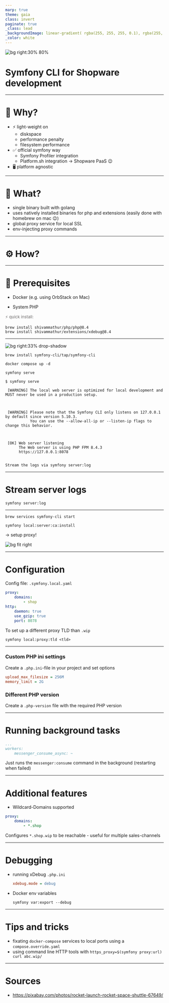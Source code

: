 ```yaml
---
marp: true
theme: gaia
class: invert
paginate: true
_class: lead
_backgroundImage: linear-gradient( rgba(255, 255, 255, 0.1), rgba(255, 255, 255, 0.5) ), url('assets/symfony-cli/slide-background.svg')
_color: white
---
```


<style>
  :root {
    --color-background: #1b4085;
    --color-foreground: #ddd;
    --color-highlight: #99b7d4;
    --color-dimmed: #888;
  }

  span.muted {
    color:rgb(111, 109, 109);
    font-size: 0.825rem;
  }
</style>

![bg right:30% 80%](assets/symfony-cli/symfony-cli-shopware.svg)

# Symfony CLI for Shopware development


---
<!-- backgroundColor: white -->
<!-- color: #71797E -->

# 🧠 Why?

- ⚡️ light-weight on
  - diskspace
  - performance penalty
  - filesystem performance
- ✅ official symfony way
  - Symfony Profiler integration
  - Platform.sh integration → Shopware PaaS 😉
- 🖥️ platform agnostic

---

# 🐸 What?

- single binary built with golang
- uses natively installed binaries for php and extensions
  (easily done with homebrew on mac 😉)
- global proxy service for local SSL
- env-injecting proxy commands

---
<!-- _class: lead -->
<!-- _backgroundColor: rgb(55, 54, 54) -->
<!-- _color: rgb(227, 234, 239) -->

# ⚙️ How?

---

# 🔗 Prerequisites

- Docker (e.g. using OrbStack on Mac)

- System PHP

<span class="muted">⚡️ quick install:</span>
```shell
brew install shivammathur/php/php@8.4
brew install shivammathur/extensions/xdebug@8.4
```

---
<!-- _class: lead -->

![bg right:33% drop-shadow](assets/symfony-cli/rocket-launch-67649_1920.jpg)

```shell
brew install symfony-cli/tap/symfony-cli
```

```shell
docker compose up -d
```

```shell
symfony serve
```

```shell
$ symfony serve
                                                                                                                        
 [WARNING] The local web server is optimized for local development and MUST never be used in a production setup.        
                                                                                                                        

                                                                                                                        
 [WARNING] Please note that the Symfony CLI only listens on 127.0.0.1 by default since version 5.10.3.                  
           You can use the --allow-all-ip or --listen-ip flags to change this behavior.                                 
                                                                                                                        

                                                                                                                        
 [OK] Web server listening                                                                                              
      The Web server is using PHP FPM 8.4.3                                                                             
      https://127.0.0.1:8078                          
                                                                                                                        

Stream the logs via symfony server:log
```

---

# Stream server logs

```shell
symfony server:log
```

---
<!-- _class: lead -->

```shell
brew services symfony-cli start
```

```shell
symfony local:server:ca:install
```

→ setup proxy!

![bg fit right](assets/symfony-cli/macos-configure-symfony-proxy.png)

---

# Configuration

Config file: `.symfony.local.yaml`

```yaml path=".symfony.local.yaml"
proxy:
    domains:
        - shop
http:
    daemon: true
    use_gzip: true
    port: 8078
```

To set up a different proxy TLD than `.wip`
```shell
symfony local:proxy:tld <tld>
```

---
### Custom PHP ini settings

Create a `.php.ini`-file in your project and set options
```ini
upload_max_filesize = 256M
memory_limit = 2G
```

### Different PHP version

Create a `.php-version` file with the required PHP version

---

# Running background tasks

```yaml path=".symfony.local.yaml"
...
workers:
    messenger_consume_async: ~
```

Just runs the `messenger:consume` command in the background (restarting when failed)

---
# Additional features

- Wildcard-Domains supported

```yaml path=".symfony.local.yaml"
proxy:
    domains:
        - *.shop
```
Configures `*.shop.wip` to be reachable - useful for multiple sales-channels


---
# Debugging

- running xDebug
  `.php.ini`
  ```ini
  xdebug.mode = debug
  ```
- Docker env variables
  ```shell
  symfony var:export --debug
  ```
---
# Tips and tricks

- fixating `docker-compose` services to local ports using a `compose.override.yaml`
- using command line HTTP tools with `https_proxy=$(symfony proxy:url) curl abc.wip/`
---

# Sources

- https://pixabay.com/photos/rocket-launch-rocket-space-shuttle-67649/
